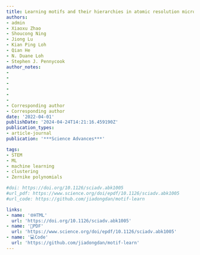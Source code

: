 ```yaml
---
title: Learning motifs and their hierarchies in atomic resolution microscopy
authors:
- admin
- Xiaoxu Zhao
- Shoucong Ning
- Jiong Lu
- Kian Ping Loh
- Qian He
- N. Duane Loh
- Stephen J. Pennycook
author_notes:
- 
- 
- 
- 
- 
- 
- Corresponding author
- Corresponding author
date: '2022-04-01'
publishDate: '2024-04-24T14:21:16.459190Z'
publication_types:
- article-journal
publication: '***Science Advances***'

tags:
- STEM
- ML
- machine learning
- clustering
- Zernike polynomials

#doi: https://doi.org/10.1126/sciadv.abk1005
#url_pdf: https://www.science.org/doi/epdf/10.1126/sciadv.abk1005
#url_code: https://github.com/jiadongdan/motif-learn

links:
- name: '🌐HTML'
  url: 'https://doi.org/10.1126/sciadv.abk1005'
- name: '📑PDF'
  url: 'https://www.science.org/doi/epdf/10.1126/sciadv.abk1005'
- name: '💻Code'
  url: 'https://github.com/jiadongdan/motif-learn'
---
```

